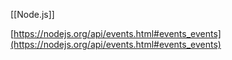 [[Node.js]]

[https://nodejs.org/api/events.html#events_events](https://nodejs.org/api/events.html#events_events) 
